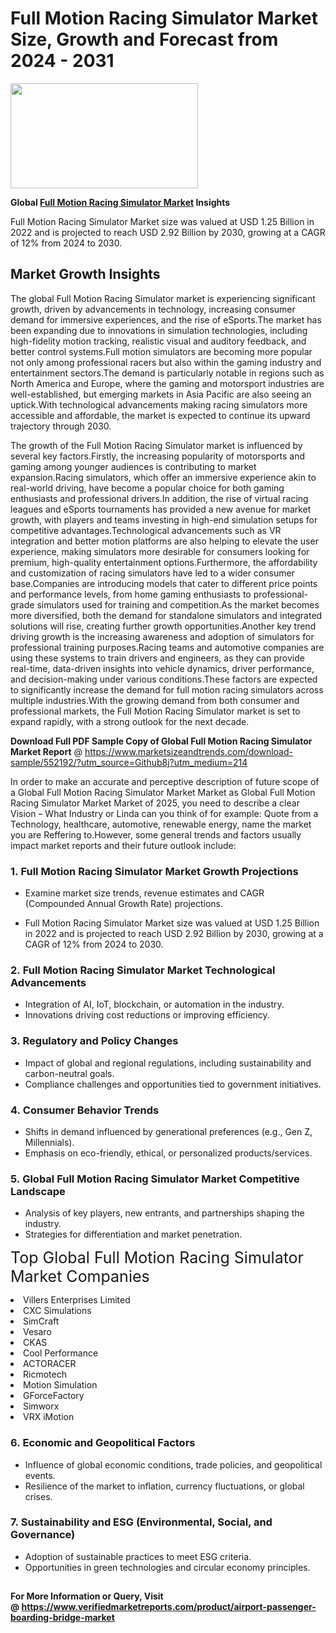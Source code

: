 <H1>Full Motion Racing Simulator Market Size, Growth and Forecast from 2024 - 2031</H1><img class="aligncenter size-medium wp-image-584254" src="https://thirdeyenews.in/wp-content/uploads/2024/09/Global-Market-Research-300x168.jpeg" alt="" width="300" height="168" /><p><strong>Global&nbsp;<a href="https://www.marketsizeandtrends.com/download-sample/552192/?utm_source=Github8j?utm_medium=214">Full Motion Racing Simulator Market</a> Insights</strong></p><p>Full Motion Racing Simulator Market size was valued at USD 1.25 Billion in 2022 and is projected to reach USD 2.92 Billion by 2030, growing at a CAGR of 12% from 2024 to 2030.</p><p><h2>Market Growth Insights</h2> <p>The global Full Motion Racing Simulator market is experiencing significant growth, driven by advancements in technology, increasing consumer demand for immersive experiences, and the rise of eSports.The market has been expanding due to innovations in simulation technologies, including high-fidelity motion tracking, realistic visual and auditory feedback, and better control systems.Full motion simulators are becoming more popular not only among professional racers but also within the gaming industry and entertainment sectors.The demand is particularly notable in regions such as North America and Europe, where the gaming and motorsport industries are well-established, but emerging markets in Asia Pacific are also seeing an uptick.With technological advancements making racing simulators more accessible and affordable, the market is expected to continue its upward trajectory through 2030.</p> <p>The growth of the Full Motion Racing Simulator market is influenced by several key factors.Firstly, the increasing popularity of motorsports and gaming among younger audiences is contributing to market expansion.Racing simulators, which offer an immersive experience akin to real-world driving, have become a popular choice for both gaming enthusiasts and professional drivers.In addition, the rise of virtual racing leagues and eSports tournaments has provided a new avenue for market growth, with players and teams investing in high-end simulation setups for competitive advantages.Technological advancements such as VR integration and better motion platforms are also helping to elevate the user experience, making simulators more desirable for consumers looking for premium, high-quality entertainment options.Furthermore, the affordability and customization of racing simulators have led to a wider consumer base.Companies are introducing models that cater to different price points and performance levels, from home gaming enthusiasts to professional-grade simulators used for training and competition.As the market becomes more diversified, both the demand for standalone simulators and integrated solutions will rise, creating further growth opportunities.Another key trend driving growth is the increasing awareness and adoption of simulators for professional training purposes.Racing teams and automotive companies are using these systems to train drivers and engineers, as they can provide real-time, data-driven insights into vehicle dynamics, driver performance, and decision-making under various conditions.These factors are expected to significantly increase the demand for full motion racing simulators across multiple industries.With the growing demand from both consumer and professional markets, the Full Motion Racing Simulator market is set to expand rapidly, with a strong outlook for the next decade.</p> <p><span class=""><strong>Download Full PDF Sample Copy of Global Full Motion Racing Simulator Market Report</strong> @ <a href="https://www.marketsizeandtrends.com/download-sample/552192/?utm_source=Github8j?utm_medium=214" target="_blank">https://www.marketsizeandtrends.com/download-sample/552192/?utm_source=Github8j?utm_medium=214</a></span></p><p>In order to make an accurate and perceptive description of future scope of a Global&nbsp;Full Motion Racing Simulator Market Market as Global&nbsp;Full Motion Racing Simulator Market Market of 2025, you need to describe a clear Vision &ndash; What Industry or Linda can you think of for example: Quote from a Technology, healthcare, automotive, renewable energy, name the market you are Reffering to.However, some general trends and factors usually impact market reports and their future outlook include:</p><h3>1.&nbsp;<strong>Full Motion Racing Simulator Market Growth Projections</strong></h3><ul><li>Examine market size trends, revenue estimates and CAGR (Compounded Annual Growth Rate) projections.</li><li><p>Full Motion Racing Simulator Market size was valued at USD 1.25 Billion in 2022 and is projected to reach USD 2.92 Billion by 2030, growing at a CAGR of 12% from 2024 to 2030.</p></li></ul><h3>2.&nbsp;<strong>Full Motion Racing Simulator Market Technological Advancements</strong></h3><ul><li>Integration of AI, IoT, blockchain, or automation in the industry.</li><li>Innovations driving cost reductions or improving efficiency.</li></ul><h3>3.&nbsp;<strong>Regulatory and Policy Changes</strong></h3><ul><li>Impact of global and regional regulations, including sustainability and carbon-neutral goals.</li><li>Compliance challenges and opportunities tied to government initiatives.</li></ul><h3>4.&nbsp;<strong>Consumer Behavior Trends</strong></h3><ul><li>Shifts in demand influenced by generational preferences (e.g., Gen Z, Millennials).</li><li>Emphasis on eco-friendly, ethical, or personalized products/services.</li></ul><h3>5.&nbsp;<strong>Global Full Motion Racing Simulator Market Competitive Landscape</strong></h3><ul><li>Analysis of key players, new entrants, and partnerships shaping the industry.</li><li>Strategies for differentiation and market penetration.</li></ul><p data-pm-slice="1 1 []"><span style="color: inherit; font-family: inherit; font-size: 25px;">Top Global Full Motion Racing Simulator Market Companies</span></p><div class="" data-test-id=""><p><li>Villers Enterprises Limited</li><li> CXC Simulations</li><li> SimCraft</li><li> Vesaro</li><li> CKAS</li><li> Cool Performance</li><li> ACTORACER</li><li> Ricmotech</li><li> Motion Simulation</li><li> GForceFactory</li><li> Simworx</li><li> VRX iMotion</li></p></div><h3>6.&nbsp;<strong>Economic and Geopolitical Factors</strong></h3><ul><li>Influence of global economic conditions, trade policies, and geopolitical events.</li><li>Resilience of the market to inflation, currency fluctuations, or global crises.</li></ul><h3>7.&nbsp;<strong>Sustainability and ESG (Environmental, Social, and Governance)</strong></h3><ul><li>Adoption of sustainable practices to meet ESG criteria.</li><li>Opportunities in green technologies and circular economy principles.</li></ul><h2><strong style="font-size: 14px;">For More Information or Query, Visit @&nbsp;</strong><a style="background-color: #ffffff; font-size: 14px;" href="https://www.marketsizeandtrends.com/report/full-motion-racing-simulator-market/" target="_blank">https://www.verifiedmarketreports.com/product/airport-passenger-boarding-bridge-market</a></h2>